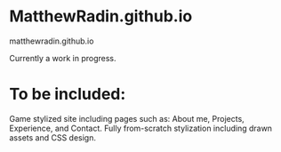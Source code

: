 # MatthewRadin.github.io

matthewradin.github.io

Currently a work in progress.

# To be included:
Game stylized site including pages such as: About me, Projects, Experience, and Contact.
Fully from-scratch stylization including drawn assets and CSS design.
